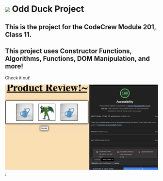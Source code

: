 # <img height="35" src="/odd-duck\misc_src\j221odxep5p01.gif"> Odd Duck Project

## This is the project for the CodeCrew Module 201, Class 11.

## This project uses Constructor Functions, Algorithms, Functions, DOM Manipulation, and more!

Check it out!

![Hire Me Google](./misc_src/hiremegoogle.png);
